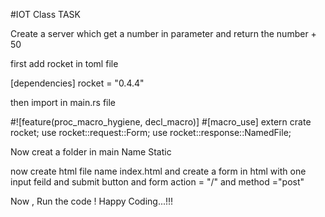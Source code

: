 #IOT Class TASK

Create a server which get a number in parameter and return the number + 50

first add rocket in toml file

[dependencies]
rocket = "0.4.4"

then import in main.rs file

#![feature(proc_macro_hygiene, decl_macro)]
#[macro_use] extern crate rocket;
use rocket::request::Form;
use rocket::response::NamedFile;

Now creat a folder in main Name Static

now create html file name index.html and 
create a form in html with one input feild and submit button and form action = "/" and method ="post"

Now , Run the code ! Happy Coding...!!!
